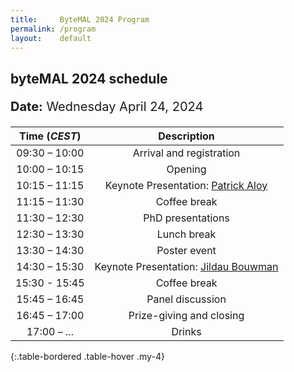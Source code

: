 ```yaml
---
title:     ByteMAL 2024 Program
permalink: /program
layout:    default
---
```


<h2><b>byteMAL 2024 schedule</b></h2> 
<p style = "font-size:20px"><b>Date:</b> Wednesday April 24, 2024</p>

| Time (*CEST*) | Description |
| :-----------: | :---------: |
| 09:30 – 10:00 | Arrival and registration                             |
| 10:00 – 10:15 | Opening                               |
| 10:15 – 11:15 | Keynote Presentation: <a href="/bytemal-2024/speakers">Patrick Aloy</a>  |
| 11:15 – 11:30 | Coffee break                          |
| 11:30 – 12:30 | PhD presentations    |
| 12:30 – 13:30 | Lunch break                           |
| 13:30 – 14:30 | Poster event            |
| 14:30 – 15:30 | Keynote Presentation: <a href="/bytemal-2024/speakers">Jildau Bouwman</a>   |
| 15:30 - 15:45 | Coffee break                          |
| 15:45 – 16:45 | Panel discussion  |
| 16:45 – 17:00 | Prize-giving and closing              |
| 17:00 – ... | Drinks             |
{:.table-bordered .table-hover .my-4}

